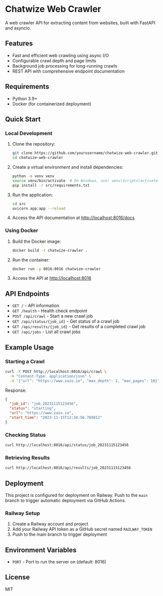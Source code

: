 # Chatwize Web Crawler

A web crawler API for extracting content from websites, built with FastAPI and asyncio.

## Features

- Fast and efficient web crawling using async I/O
- Configurable crawl depth and page limits
- Background job processing for long-running crawls
- REST API with comprehensive endpoint documentation

## Requirements

- Python 3.9+
- Docker (for containerized deployment)

## Quick Start

### Local Development

1. Clone the repository:
   ```bash
   git clone https://github.com/yourusername/chatwize-web-crawler.git
   cd chatwize-web-crawler
   ```

2. Create a virtual environment and install dependencies:
   ```bash
   python -m venv venv
   source venv/bin/activate  # On Windows, use: venv\Scripts\activate
   pip install -r src/requirements.txt
   ```

3. Run the application:
   ```bash
   cd src
   uvicorn app:app --reload
   ```

4. Access the API documentation at [http://localhost:8016/docs](http://localhost:8016/docs)

### Using Docker

1. Build the Docker image:
   ```bash
   docker build -t chatwize-crawler .
   ```

2. Run the container:
   ```bash
   docker run -p 8016:8016 chatwize-crawler
   ```

3. Access the API at [http://localhost:8016](http://localhost:8016)

## API Endpoints

- `GET /` - API information
- `GET /health` - Health check endpoint
- `POST /api/crawl` - Start a new crawl job
- `GET /api/status/{job_id}` - Get status of a crawl job
- `GET /api/results/{job_id}` - Get results of a completed crawl job
- `GET /api/jobs` - List all crawl jobs

## Example Usage

### Starting a Crawl

```bash
curl -X POST http://localhost:8016/api/crawl \
  -H "Content-Type: application/json" \
  -d '{"url": "https://www.zaio.io", "max_depth": 2, "max_pages": 10}'
```

Response:
```json
{
  "job_id": "job_20231115123456",
  "status": "starting",
  "url": "https://www.zaio.io",
  "start_time": "2023-11-15T12:34:56.789012"
}
```

### Checking Status

```bash
curl http://localhost:8016/api/status/job_20231115123456
```

### Retrieving Results

```bash
curl http://localhost:8016/api/results/job_20231115123456
```

## Deployment

This project is configured for deployment on Railway. Push to the `main` branch to trigger automatic deployment via GitHub Actions.

### Railway Setup

1. Create a Railway account and project
2. Add your Railway API token as a GitHub secret named `RAILWAY_TOKEN`
3. Push to the main branch to trigger deployment

## Environment Variables

- `PORT` - Port to run the server on (default: 8016)

## License

MIT